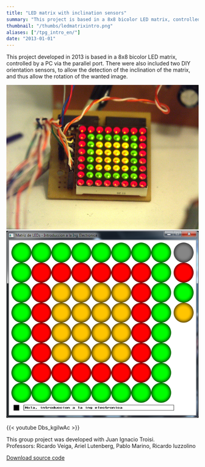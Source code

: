 ```yaml
---
title: "LED matrix with inclination sensors"
summary: "This project is based in a 8x8 bicolor LED matrix, controlled by a PC via the parallel port. We also included two homemade orientation sensors, allowing the detection of the matrix angle."
thumbnail: "/thumbs/ledmatrixintro.png"
aliases: ["/tpg_intro_en/"]
date: "2013-01-01"
---
```

	
This project developed in 2013 is based in a 8x8 bicolor LED matrix, controlled by a PC via the parallel port. There were also included two DIY orientation sensors, to allow the detection of the inclination of the matrix, and thus allow the rotation of the wanted image.

![Working LED matrix](/images/intromatriz.jpg)
![LED matrix control software](/images/introprgm.png)

{{< youtube Dbs_kgilwAc >}}

This group project was developed with Juan Ignacio Troisi.\
Professors: Ricardo Veiga, Ariel Lutenberg, Pablo Marino, Ricardo Iuzzolino

[Download source code](/downloads/matrizLedsIntro260613.zip)
